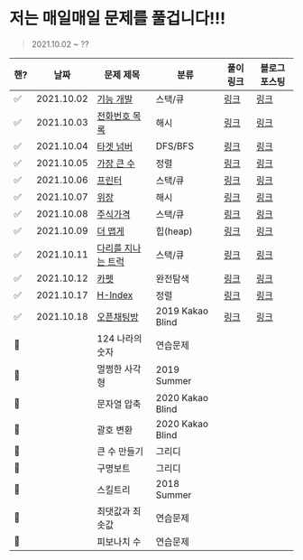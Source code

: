 # 저는 매일매일 문제를 풀겁니다!!!

> 2021.10.02 ~ ?? 

| 핸?  | 날짜       | 문제 제목                                                    | 분류             | 풀이 링크                                 | 블로그 포스팅                                                |
| ---- | ---------- | ------------------------------------------------------------ | ---------------- | ----------------------------------------- | ------------------------------------------------------------ |
| ✅    | 2021.10.02 | [기능 개발](https://programmers.co.kr/learn/courses/30/lessons/42586) | 스택/큐          | [링크](./stack-queue/기능개발.py)         | [링크](https://ssuwani.github.io/category/algorithm/stack-queue/function-development/) |
| ✅    | 2021.10.03 | [전화번호 목록](https://programmers.co.kr/learn/courses/30/lessons/42577) | 해시             | [링크](./hash/전화번호목록.py)            | [링크](https://ssuwani.github.io/category/algorithm/hash/phonebook/) |
| ✅    | 2021.10.04 | [타겟 넘버](https://programmers.co.kr/learn/courses/30/lessons/43165?language=python3) | DFS/BFS          | [링크](./dfs-bfs/타겟넘버.py)             | [링크](https://ssuwani.github.io/category/algorithm/dfs-bfs/target-number/) |
| ✅    | 2021.10.05 | [가장 큰 수](https://programmers.co.kr/learn/courses/30/lessons/42746) | 정렬             | [링크](./align/가장큰수.py)               | [링크](https://ssuwani.github.io/category/algorithm/align/biggest_number/) |
| ✅    | 2021.10.06 | [프린터](https://programmers.co.kr/learn/courses/30/lessons/42587) | 스택/큐          | [링크](./stack-queue/프린터.py)           | [링크](https://ssuwani.github.io/category/algorithm/stack-queue/printer/) |
| ✅    | 2021.10.07 | [위장](https://programmers.co.kr/learn/courses/30/lessons/42578) | 해시             | [링크](./hash/위장.py)                    | [링크](https://ssuwani.github.io/category/algorithm/hash/clothes/) |
| ✅    | 2021.10.08 | [주식가격](https://programmers.co.kr/learn/courses/30/lessons/42584) | 스택/큐          | [링크](./stack-queue/주식가격.py)         | [링크](https://ssuwani.github.io/category/algorithm/stack-queue/stock-price/) |
| ✅    | 2021.10.09 | [더 맵게](https://programmers.co.kr/learn/courses/30/lessons/42626) | 힙(heap)         | [링크](./heap/더맵게.py)                  | [링크](https://ssuwani.github.io/category/algorithm/heap/spicy) |
| ✅    | 2021.10.11 | [다리를 지나는 트럭](https://programmers.co.kr/learn/courses/30/lessons/42583) | 스택/큐          | [링크](./stack-queue/다리를지나는트럭.py) | [링크](https://ssuwani.github.io/category/algorithm/stack-queue/truck-in-bridge/) |
| ✅    | 2021.10.12 | [카펫](https://programmers.co.kr/learn/courses/30/lessons/42842) | 완전탐색         | [링크](./brute-force/카펫.py)             | [링크](https://ssuwani.github.io/category/algorithm/brute-force/carpet/) |
| ✅    | 2021.10.17 | [H-Index](https://programmers.co.kr/learn/courses/30/lessons/42747) | 정렬             | [링크](./align/h_index.py)                | [링크](https://ssuwani.github.io/category/algorithm/align/h_index/) |
| ✅    | 2021.10.18 | [오픈채팅방](https://programmers.co.kr/learn/courses/30/lessons/42888) | 2019 Kakao Blind | [링크](./kakao/오픈채팅방.py)             | [링크](https://ssuwani.github.io/category/algorithm/kakao/open_chatting) |
| 🔳    |            | 124 나라의 숫자                                              | 연습문제         |                                           |                                                              |
| 🔳    |            | 멀쩡한 사각형                                                | 2019 Summer      |                                           |                                                              |
| 🔳    |            | 문자열 압축                                                  | 2020 Kakao Blind |                                           |                                                              |
| 🔳    |            | 괄호 변환                                                    | 2020 Kakao Blind |                                           |                                                              |
| 🔳    |            | 큰 수 만들기                                                 | 그리디           |                                           |                                                              |
| 🔳    |            | 구명보트                                                     | 그리디           |                                           |                                                              |
| 🔳    |            | 스킬트리                                                     | 2018 Summer      |                                           |                                                              |
| 🔳    |            | 최댓값과 최솟값                                              | 연습문제         |                                           |                                                              |
| 🔳    |            | 피보나치 수                                                  | 연습문제         |                                           |                                                              |





